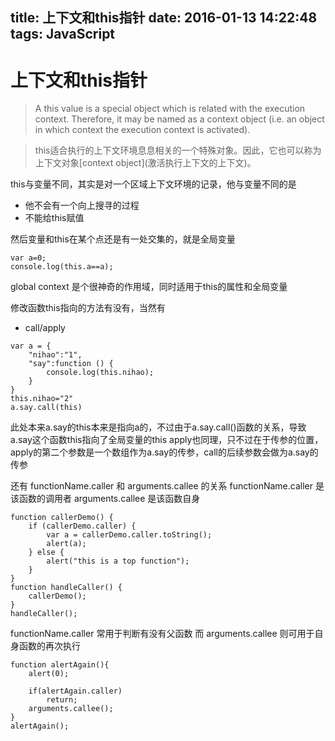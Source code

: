 title: 上下文和this指针
date: 2016-01-13 14:22:48
tags: JavaScript
---
# 上下文和this指针

> A this value is a special object which is related with the execution context. Therefore, it may be named as a context object (i.e. an object in which context the execution context is activated).

> this适合执行的上下文环境息息相关的一个特殊对象。因此，它也可以称为上下文对象\[context object\](激活执行上下文的上下文)。

this与变量不同，其实是对一个区域上下文环境的记录，他与变量不同的是

* 他不会有一个向上搜寻的过程
* 不能给this赋值

然后变量和this在某个点还是有一处交集的，就是全局变量

```
var a=0;
console.log(this.a==a);
```
global context 是个很神奇的作用域，同时适用于this的属性和全局变量

修改函数this指向的方法有没有，当然有
* call/apply
```
var a = {
	"nihao":"1",
	"say":function () {
		console.log(this.nihao);
	}
}
this.nihao="2"
a.say.call(this)
```
此处本来a.say的this本来是指向a的，不过由于a.say.call()函数的关系，导致a.say这个函数this指向了全局变量的this
apply也同理，只不过在于传参的位置，apply的第二个参数是一个数组作为a.say的传参，call的后续参数会做为a.say的传参

还有 functionName.caller 和 arguments.callee 的关系
functionName.caller 是该函数的调用者
arguments.callee 是该函数自身

```
function callerDemo() {
    if (callerDemo.caller) {
        var a = callerDemo.caller.toString();
        alert(a);
    } else {
        alert("this is a top function");
    }
}
function handleCaller() {
    callerDemo();
}
handleCaller();
```
functionName.caller 常用于判断有没有父函数
而 arguments.callee 则可用于自身函数的再次执行
```
function alertAgain(){
	alert(0);

	if(alertAgain.caller)
		return;
	arguments.callee();
}
alertAgain();
```
